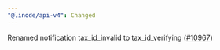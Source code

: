 ```yaml
---
"@linode/api-v4": Changed
---
```


Renamed notification tax_id_invalid to tax_id_verifying ([#10967](https://github.com/linode/manager/pull/10967))
